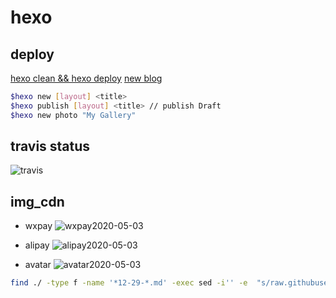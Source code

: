 # hexo

## deploy

[hexo clean && hexo deploy](https://hexo.io/docs/deployment)
[new blog](https://hexo.io/docs/writing)

```bash
$hexo new [layout] <title>
$hexo publish [layout] <title> // publish Draft
$hexo new photo "My Gallery"
```

## travis status

![travis](https://travis-ci.org/CatzillaOrz/catzilla_githubio_repo.svg?branch=master)

## img_cdn

- wxpay
![wxpay2020-05-03](https://cdn.jsdelivr.net/gh/catzillaorz/imgcdn/vsc_img/wxpay2020-05-03.jpeg)

- alipay
![alipay2020-05-03](https://cdn.jsdelivr.net/gh/catzillaorz/imgcdn/vsc_img/alipay2020-05-03.jpeg)

- avatar
![avatar2020-05-03](https://cdn.jsdelivr.net/gh/catzillaorz/imgcdn/vsc_img/avatar2020-05-03.JPG)

```bash
find ./ -type f -name '*12-29-*.md' -exec sed -i'' -e  "s/raw.githubusercontent.com\/CatzillaOrz\/imgcdn\/master\//cdn.jsdelivr.net\/gh\/catzillaorz\/imgcdn\//g" {} \;
```
